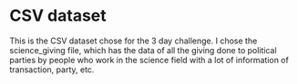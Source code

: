 # CSV dataset

This is the CSV dataset chose for the 3 day challenge. I chose the science_giving file, which has the data of all the giving done to political parties by people who work in the science field with a lot of information of transaction, party, etc.
